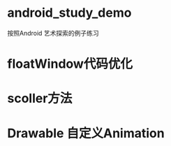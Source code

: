 # android_study_demo
按照Android 艺术探索的例子练习

# floatWindow代码优化

# scoller方法

# Drawable 自定义Animation

#


